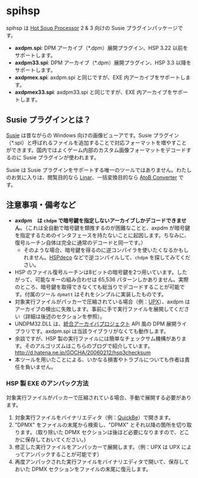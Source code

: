 spihsp
======

spihsp は [Hot Soup Processor](http://hsp.tv/) 2 & 3 向けの Susie プラグインパッケージです。

- **axdpm.spi**: DPM アーカイブ（*.dpm）展開プラグイン、HSP 3.22 以前をサポートします。
- **axdpm33.spi**: DPM アーカイブ（*.dpm）展開プラグイン、HSP 3.3 以降をサポートします。
- **axdpmex.spi**: axdpm.spi と同じですが、EXE 内アーカイブをサポートします。
- **axdpmex33.spi**: axdpm33.spi と同じですが、EXE 内アーカイブをサポートします。

Susie プラグインとは？
------------------------

[Susie](http://www.digitalpad.co.jp/~takechin/) は昔ながらの Windows 向けの画像ビューアです。Susie プラグイン（*.spi）と呼ばれるファイルを追加することで対応フォーマットを増やすことができます。国内ではよくゲーム内部のカスタム画像フォーマットをデコードするのに Susie プラグインが使われます。

Susie は Susie プラグインをサポートする唯一のツールではありません。わたしのお気に入りは、閲覧目的なら [Linar](http://hp.vector.co.jp/authors/VA015839/)、一括変換目的なら [AtoB Converter](http://www.asahi-net.or.jp/~kh4s-smz/spi/abc/) です。

注意事項・備考など
------------------------

- **axdpm　は `chdpm` で暗号鍵を指定しないアーカイブしかデコードできません**。（これは全自動で暗号鍵を類推するのが困難なことと、axpdm が暗号鍵を指定するためのインタフェースを持たないことに起因します。ちなみに、復号ルーチン自体は完全に通常のデコードと同一です。）
    - そのような場合、暗号鍵を得るのに逆コンパイラを使いたくなるかもしれません。[HSPdeco](http://sourceforge.jp/projects/hspdeco/) などで逆コンパイルして、`chdpm` を探してみてください。
- HSP のファイル復号ルーチンは8ビットの暗号鍵を2つ用いています。したがって、可能なキーの組み合わせは 65,536 パターンしかありません。実際のところ、暗号鍵を取得できなくても総当りでデコードすることが可能です。付属のツール `dpmatt` はそれをシンプルに実装したものです。
- 対象実行ファイルがパッカーで圧縮されている場合（例：[UPX](http://upx.sourceforge.net/)）、axdpm はアーカイブの検出に失敗します。事前に手で実行ファイルを展開してください（詳細は後述のセクションを参照）。
- UNDPM32.DLL は、[統合アーカイバプロジェクト](www.madobe.net/archiver/) API 風の DPM 展開ライブラリです。axdpm.spi は当該ライブラリがなくても動作します。
- 余談ですが、HSP 製の実行ファイルには簡単なチェックサム機構があります。そのアルゴリズムはこちらのブログで紹介しています。 <http://d.hatena.ne.jp/GOCHA/20060212/hsp3checksum>
- 本ツールを用いたことによる、いかなる損害やトラブルについても作者は責任を負いません。

### HSP 製 EXE のアンパック方法

対象実行ファイルがパッカーで圧縮されている場合、手動で展開する必要があります。

1. 対象実行ファイルをバイナリエディタ（例：[QuickBe](http://ninj1nsan.blog.fc2.com/blog-entry-21.html)）で開きます。
2. "DPMX" をファイルの末尾から検索し、"DPMX" とそれ以降の箇所を切り取ります。（取り除いた DPMX セクションは後ほど必要になりますので、どこかに保存しておいてください。)
3. 修正した実行ファイルをアンパッカーで展開します。（例：UPX は UPX によってアンパックすることが可能です）
4. 再度アンパックされた実行ファイルをバイナリエディタで開いて、保存しておいた DPMX セクションをファイルの末尾に復元します。
